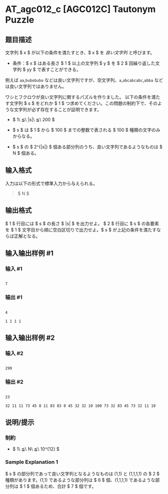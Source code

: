 # AT_agc012_c [AGC012C] Tautonym Puzzle

## 题目描述

[problemUrl]: https://atcoder.jp/contests/agc012/tasks/agc012_c

文字列 $ x $ が以下の条件を満たすとき、$ x $ を *良い文字列* と呼びます。

- 条件：$ x $ はある長さ $ 1 $ 以上の文字列 $ y $ を $ 2 $ 回繰り返した文字列 $ yy $ で表すことができる。

例えば `aa`,`bubobubo` などは良い文字列ですが、空文字列、`a`,`abcabcabc`,`abba` などは良い文字列ではありません。

ワシとフクロウが良い文字列に関するパズルを作りました。 以下の条件を満たす文字列 $ s $ をどれか $ 1 $ つ求めてください。この問題の制約下で、そのような文字列が必ず存在することが証明できます。

- $ 1\ ≦\ |s|\ ≦\ 200 $
- $ s $ は $ 1 $ から $ 100 $ までの整数で表される $ 100 $ 種類の文字のみからなる。
- $ s $ の $ 2^{|s|} $ 個ある部分列のうち、良い文字列であるようなものは $ N $ 個ある。

## 输入格式

入力は以下の形式で標準入力から与えられる。

> $ N $

## 输出格式

$ 1 $ 行目には $ s $ の長さ $ |s| $ を出力せよ。 $ 2 $ 行目に $ s $ の各要素を $ 1 $ 文字目から順に空白区切りで出力せよ。$ s $ が上記の条件を満たすならば正解となる。

## 输入输出样例 #1

### 输入 #1

```
7
```

### 输出 #1

```
4
1 1 1 1
```

## 输入输出样例 #2

### 输入 #2

```
299
```

### 输出 #2

```
23
32 11 11 73 45 8 11 83 83 8 45 32 32 10 100 73 32 83 45 73 32 11 10
```

## 说明/提示

### 制約

- $ 1\ ≦\ N\ ≦\ 10^{12} $

### Sample Explanation 1

$ s $ の部分列であって良い文字列となるようなものは (1,1) と (1,1,1,1) の $ 2 $ 種類があります。(1,1) であるような部分列は $ 6 $ 個、(1,1,1,1) であるような部分列は $ 1 $ 個あるため、合計 $ 7 $ 個です。